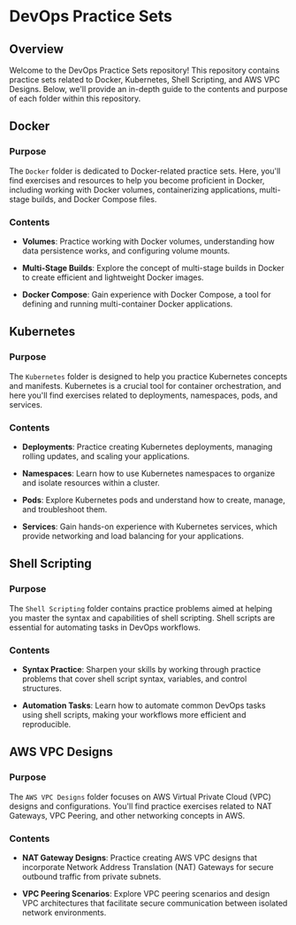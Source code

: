 # DevOps Practice Sets

## Overview

Welcome to the DevOps Practice Sets repository! This repository contains practice sets related to Docker, Kubernetes, Shell Scripting, and AWS VPC Designs. Below, we'll provide an in-depth guide to the contents and purpose of each folder within this repository.

## Docker

### Purpose

The `Docker` folder is dedicated to Docker-related practice sets. Here, you'll find exercises and resources to help you become proficient in Docker, including working with Docker volumes, containerizing applications, multi-stage builds, and Docker Compose files.

### Contents

- **Volumes**: Practice working with Docker volumes, understanding how data persistence works, and configuring volume mounts.

- **Multi-Stage Builds**: Explore the concept of multi-stage builds in Docker to create efficient and lightweight Docker images.

- **Docker Compose**: Gain experience with Docker Compose, a tool for defining and running multi-container Docker applications.

## Kubernetes

### Purpose

The `Kubernetes` folder is designed to help you practice Kubernetes concepts and manifests. Kubernetes is a crucial tool for container orchestration, and here you'll find exercises related to deployments, namespaces, pods, and services.

### Contents

- **Deployments**: Practice creating Kubernetes deployments, managing rolling updates, and scaling your applications.

- **Namespaces**: Learn how to use Kubernetes namespaces to organize and isolate resources within a cluster.

- **Pods**: Explore Kubernetes pods and understand how to create, manage, and troubleshoot them.

- **Services**: Gain hands-on experience with Kubernetes services, which provide networking and load balancing for your applications.

## Shell Scripting

### Purpose

The `Shell Scripting` folder contains practice problems aimed at helping you master the syntax and capabilities of shell scripting. Shell scripts are essential for automating tasks in DevOps workflows.

### Contents

- **Syntax Practice**: Sharpen your skills by working through practice problems that cover shell script syntax, variables, and control structures.

- **Automation Tasks**: Learn how to automate common DevOps tasks using shell scripts, making your workflows more efficient and reproducible.

## AWS VPC Designs

### Purpose

The `AWS VPC Designs` folder focuses on AWS Virtual Private Cloud (VPC) designs and configurations. You'll find practice exercises related to NAT Gateways, VPC Peering, and other networking concepts in AWS.

### Contents

- **NAT Gateway Designs**: Practice creating AWS VPC designs that incorporate Network Address Translation (NAT) Gateways for secure outbound traffic from private subnets.

- **VPC Peering Scenarios**: Explore VPC peering scenarios and design VPC architectures that facilitate secure communication between isolated network environments.
